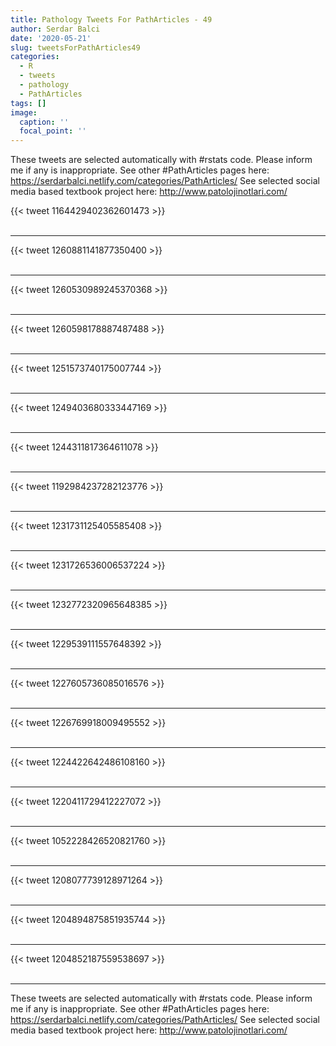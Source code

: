 ```yaml
---
title: Pathology Tweets For PathArticles - 49
author: Serdar Balci
date: '2020-05-21'
slug: tweetsForPathArticles49
categories:
  - R
  - tweets
  - pathology
  - PathArticles
tags: []
image:
  caption: ''
  focal_point: ''
---
```



These tweets are selected automatically with #rstats code. Please inform me if any is inappropriate.
See other #PathArticles pages here: https://serdarbalci.netlify.com/categories/PathArticles/ 
See selected social media based textbook project here: http://www.patolojinotlari.com/

{{< tweet 1164429402362601473 >}}
<br>
<br>
<hr>
{{< tweet 1260881141877350400 >}}
<br>
<br>
<hr>
{{< tweet 1260530989245370368 >}}
<br>
<br>
<hr>
{{< tweet 1260598178887487488 >}}
<br>
<br>
<hr>
{{< tweet 1251573740175007744 >}}
<br>
<br>
<hr>
{{< tweet 1249403680333447169 >}}
<br>
<br>
<hr>
{{< tweet 1244311817364611078 >}}
<br>
<br>
<hr>
{{< tweet 1192984237282123776 >}}
<br>
<br>
<hr>
{{< tweet 1231731125405585408 >}}
<br>
<br>
<hr>
{{< tweet 1231726536006537224 >}}
<br>
<br>
<hr>
{{< tweet 1232772320965648385 >}}
<br>
<br>
<hr>
{{< tweet 1229539111557648392 >}}
<br>
<br>
<hr>
{{< tweet 1227605736085016576 >}}
<br>
<br>
<hr>
{{< tweet 1226769918009495552 >}}
<br>
<br>
<hr>
{{< tweet 1224422642486108160 >}}
<br>
<br>
<hr>
{{< tweet 1220411729412227072 >}}
<br>
<br>
<hr>
{{< tweet 1052228426520821760 >}}
<br>
<br>
<hr>
{{< tweet 1208077739128971264 >}}
<br>
<br>
<hr>
{{< tweet 1204894875851935744 >}}
<br>
<br>
<hr>
{{< tweet 1204852187559538697 >}}
<br>
<br>
<hr>


These tweets are selected automatically with #rstats code. Please inform me if any is inappropriate.
See other #PathArticles pages here: https://serdarbalci.netlify.com/categories/PathArticles/ 
See selected social media based textbook project here: http://www.patolojinotlari.com/
